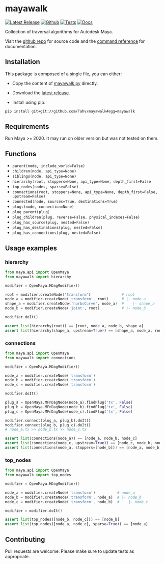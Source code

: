 # mayawalk

[![Latest Release](https://img.shields.io/github/v/release/tahv/mayawalk)](https://github.com/tahv/mayawalk/releases/)
[![Github](https://img.shields.io/github/license/tahv/mayawalk?color=blue)](https://choosealicense.com/licenses/mit/)
[![Tests](https://img.shields.io/github/workflow/status/tahv/mayawalk/Tests%20Runner?label=tests)](https://github.com/tahv/mayawalk/)
[![Docs](https://img.shields.io/github/workflow/status/tahv/mayawalk/Github%20Pages?label=docs)](https://tahv.github.io/mayawalk/)

Collection of traversal algorithms for Autodesk Maya.

Visit the [github repo](https://github.com/tahv/mayawalk/) for source code
and the [command reference](https://tahv.github.io/mayawalk/) for documentation.

## Installation

This package is composed of a single file, you can either:

- Copy the content of [mayawalk.py](https://raw.githubusercontent.com/tahv/mayawalk/main/mayawalk.py) directly.

- Download the [latest release](https://github.com/tahv/mayawalk/releases/latest/download/mayawalk.py).

- Install using pip:

```bash
pip install git+git://github.com/Tahv/mayawalk#egg=mayawalk
```

## Requirements

Run Maya >= 2020. It may run on older version but was not tested on them.

## Functions

- ``parent(node, include_world=False)``
- ``children(node, api_type=None)``
- ``siblings(node, api_type=None)``
- ``hierarchy(root, stoppers=None, api_type=None, depth_first=False``
- ``top_nodes(nodes, sparse=False)``
- ``connections(root, stoppers=None, api_type=None, depth_first=False, upstream=False)``
- ``connected(node, sources=True, destinations=True)``
- ``plugs(node, connection=None)``
- ``plug_parent(plug)``
- ``plug_children(plug, reverse=False, physical_indexes=False)``
- ``plug_has_source(plug, nested=False)``
- ``plug_has_destinations(plug, nested=False)``
- ``plug_has_connections(plug, nested=False)``

## Usage examples

### hierarchy

```python
from maya.api import OpenMaya
from mayawalk import hierarchy

modifier = OpenMaya.MDagModifier()

root = modifier.createNode('transform')              # root
node_a = modifier.createNode('transform', root)      # |- node_a
shape_a = modifier.createNode('nurbsCurve', node_a)  #    |- shape_a
node_b = modifier.createNode('joint', root)          # |- node_b

modifier.doIt()

assert list(hierarchy(root)) == [root, node_a, node_b, shape_a]
assert list(hierarchy(shape_a, upstream=True)) == [shape_a, node_a, root]
```

### connections

```python
from maya.api import OpenMaya
from mayawalk import connections

modifier = OpenMaya.MDagModifier()

node_a = modifier.createNode('transform')
node_b = modifier.createNode('transform')
node_c = modifier.createNode('transform')

modifier.doIt()

plug_a = OpenMaya.MFnDagNode(node_a).findPlug('tx', False)
plug_b = OpenMaya.MFnDagNode(node_b).findPlug('tx', False)
plug_c = OpenMaya.MFnDagNode(node_c).findPlug('tx', False)

modifier.connect(plug_a, plug_b).doIt()
modifier.connect(plug_b, plug_c).doIt()
# node_a.tx >> node_b.tx >> node_c.tx

assert list(connections(node_a)) == [node_a, node_b, node_c]
assert list(connections(node_c, upstream=True)) == [node_c, node_b, node_a]
assert list(connections(node_a, stoppers=[node_b])) == [node_a, node_b]
```

### top_nodes

```python
from maya.api import OpenMaya
from mayawalk import top_nodes

modifier = OpenMaya.MDagModifier()

node_a = modifier.createNode('transform')          # node_a
node_b = modifier.createNode('transform', node_a)  # |- node_b
node_c = modifier.createNode('transform', node_b)  #    |- node_c

modifier = modifier.doIt()

assert list(top_nodes([node_b, node_c])) == [node_b]
assert list(top_nodes([node_a, node_c], sparse=True)) == [node_a]
```

## Contributing

Pull requests are welcome. Please make sure to update tests as appropriate.
